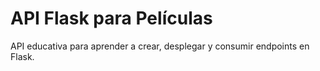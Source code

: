 # API Flask para Películas

API educativa para aprender a crear, desplegar y consumir endpoints en Flask.

